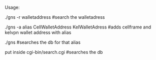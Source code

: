
Usage:

 ./gns -r walletaddress
#search the walletadress 

 ./gns -a alias CellWalletAddress KelWalletAdress
#adds cellframe and kelvpn wallet address with alias

 ./gns <alias>
#searches the db for that alias

put inside cgi-bin/search.cgi
#searches the db 
